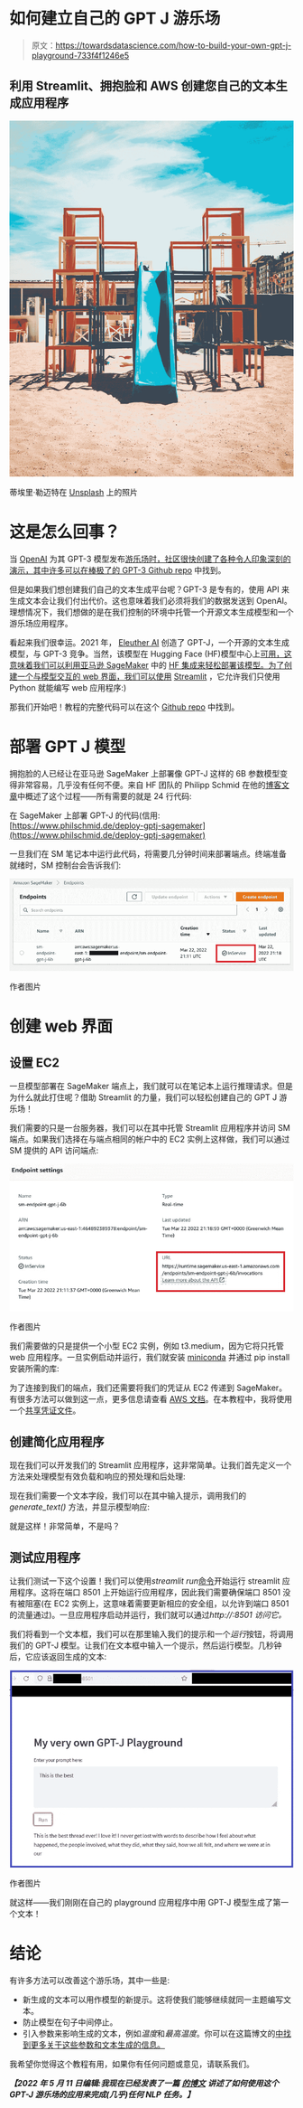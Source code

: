# 如何建立自己的 GPT J 游乐场

> 原文：<https://towardsdatascience.com/how-to-build-your-own-gpt-j-playground-733f4f1246e5>

## 利用 Streamlit、拥抱脸和 AWS 创建您自己的文本生成应用程序

![](img/bbc773b090ba28b5eefa1ee1a693fe2e.png)

蒂埃里·勒迈特在 [Unsplash](https://unsplash.com?utm_source=medium&utm_medium=referral) 上的照片

# 这是怎么回事？

当 [OpenAI](https://openai.com/) 为其 GPT-3 模型发布[游乐场时，社区很快创建了各种令人印象深刻的演示，其中许多可以在](https://gpt3demo.com/apps/openai-gpt-3-playground)[棒极了的 GPT-3 Github repo](https://github.com/elyase/awesome-gpt3) 中找到。

但是如果我们想创建我们自己的文本生成平台呢？GPT-3 是专有的，使用 API 来生成文本会让我们付出代价。这也意味着我们必须将我们的数据发送到 OpenAI。理想情况下，我们想做的是在我们控制的环境中托管一个开源文本生成模型和一个游乐场应用程序。

看起来我们很幸运。2021 年， [Eleuther AI](https://www.eleuther.ai/) 创造了 GPT-J，一个开源的文本生成模型，与 GPT-3 竞争。当然，该模型在 Hugging Face (HF)模型中心上[可用，这意味着我们可以利用亚马逊 SageMaker](https://huggingface.co/EleutherAI/gpt-j-6B) 中的 [HF 集成来轻松部署该模型。为了创建一个与模型交互的 web 界面，我们可以使用](https://docs.aws.amazon.com/sagemaker/latest/dg/hugging-face.html) [Streamlit](https://streamlit.io/) ，它允许我们只使用 Python 就能编写 web 应用程序:)

那我们开始吧！教程的完整代码可以在这个 [Github repo](https://github.com/marshmellow77/gptj-playground) 中找到。

# 部署 GPT J 模型

拥抱脸的人已经让在亚马逊 SageMaker 上部署像 GPT-J 这样的 6B 参数模型变得非常容易，几乎没有任何不便。来自 HF 团队的 Philipp Schmid 在他的[博客文章](https://www.philschmid.de/deploy-gptj-sagemaker)中概述了这个过程——所有需要的就是 24 行代码:

在 SageMaker 上部署 GPT-J 的代码(信用:[https://www.philschmid.de/deploy-gptj-sagemaker](https://www.philschmid.de/deploy-gptj-sagemaker)

一旦我们在 SM 笔记本中运行此代码，将需要几分钟时间来部署端点。终端准备就绪时，SM 控制台会告诉我们:

![](img/b3b2536aec85ee6306b5825df19918a1.png)

作者图片

# 创建 web 界面

## 设置 EC2

一旦模型部署在 SageMaker 端点上，我们就可以在笔记本上运行推理请求。但是为什么就此打住呢？借助 Streamlit 的力量，我们可以轻松创建自己的 GPT J 游乐场！

我们需要的只是一台服务器，我们可以在其中托管 Streamlit 应用程序并访问 SM 端点。如果我们选择在与端点相同的帐户中的 EC2 实例上这样做，我们可以通过 SM 提供的 API 访问端点:

![](img/34164e2dcf4679c4ed04d65fff74f57d.png)

作者图片

我们需要做的只是提供一个小型 EC2 实例，例如 t3.medium，因为它将只托管 web 应用程序。一旦实例启动并运行，我们就安装 [miniconda](https://docs.conda.io/en/latest/miniconda.html) 并通过 pip install 安装所需的库:

为了连接到我们的端点，我们还需要将我们的凭证从 EC2 传递到 SageMaker。有很多方法可以做到这一点，更多信息请查看 [AWS 文档](https://boto3.amazonaws.com/v1/documentation/api/latest/guide/credentials.html)。在本教程中，我将使用一个[共享凭证文件](https://boto3.amazonaws.com/v1/documentation/api/latest/guide/credentials.html#shared-credentials-file)。

## 创建简化应用程序

现在我们可以开发我们的 Streamlit 应用程序，这非常简单。让我们首先定义一个方法来处理模型有效负载和响应的预处理和后处理:

现在我们需要一个文本字段，我们可以在其中输入提示，调用我们的 *generate_text()* 方法，并显示模型响应:

就是这样！非常简单，不是吗？

## 测试应用程序

让我们测试一下这个设置！我们可以使用*streamlit run<python-script>*[命令](https://docs.streamlit.io/knowledge-base/using-streamlit/how-do-i-run-my-streamlit-script)开始运行 streamlit 应用程序。这将在端口 8501 上开始运行应用程序，因此我们需要确保端口 8501 没有被阻塞(在 EC2 实例上，这意味着需要更新相应的安全组，以允许到端口 8501 的流量通过)。一旦应用程序启动并运行，我们就可以通过*http://<EC2-IP-ADDRESS>:8501 访问它。*

我们将看到一个文本框，我们可以在那里输入我们的提示和一个*运行*按钮，将调用我们的 GPT-J 模型。让我们在文本框中输入一个提示，然后运行模型。几秒钟后，它应该返回生成的文本:

![](img/d11c5c5245e5ffe92002b6aa60cce1f6.png)

作者图片

就这样——我们刚刚在自己的 playground 应用程序中用 GPT-J 模型生成了第一个文本！

# 结论

有许多方法可以改善这个游乐场，其中一些是:

*   新生成的文本可以用作模型的新提示。这将使我们能够继续就同一主题编写文本。
*   防止模型在句子中间停止。
*   引入参数来影响生成的文本，例如*温度*和*最高温度*。你可以在这篇博文的[中找到更多关于这些参数和文本生成的信息。](https://huggingface.co/blog/how-to-generate)

我希望你觉得这个教程有用，如果你有任何问题或意见，请联系我们。

***【2022 年 5 月 11 日编辑:我现在已经发表了一篇*** [***的博文***](/how-to-use-gpt-j-for-almost-any-nlp-task-cb3ca8ff5826?source=your_stories_page-------------------------------------) ***讲述了如何使用这个 GPT-J 游乐场的应用来完成(几乎)任何 NLP 任务。】***